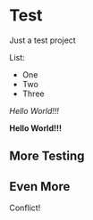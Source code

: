 Test
====

Just a test project

List:

* One
* Two
* Three

*Hello World!!!*

**Hello World!!!**

## More Testing

Even More
---------
Conflict!